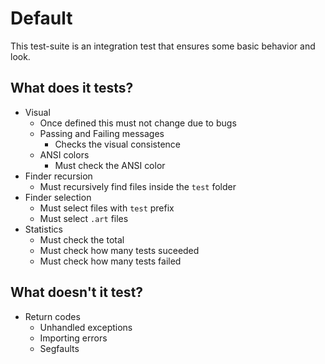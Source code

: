 # Default

This test-suite is an integration test that 
ensures some basic behavior and look.

## What does it tests?

* Visual
    * Once defined this must not change due to bugs
    * Passing and Failing messages
        * Checks the visual consistence
    * ANSI colors
        * Must check the ANSI color
* Finder recursion
    * Must recursively find files inside the `test` folder
* Finder selection
    * Must select files with `test` prefix
    * Must select `.art` files
* Statistics
    * Must check the total
    * Must check how many tests suceeded
    * Must check how many tests failed

## What doesn't it test?

* Return codes
    * Unhandled exceptions
    * Importing errors
    * Segfaults